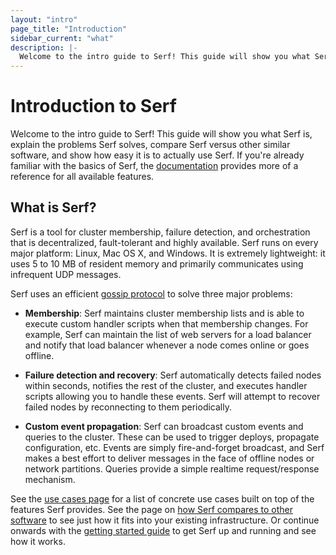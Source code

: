 ```yaml
---
layout: "intro"
page_title: "Introduction"
sidebar_current: "what"
description: |-
  Welcome to the intro guide to Serf! This guide will show you what Serf is, explain the problems Serf solves, compare Serf versus other similar software, and show how easy it is to actually use Serf.
---
```


# Introduction to Serf

Welcome to the intro guide to Serf! This guide will show you what Serf is,
explain the problems Serf solves, compare Serf versus other similar
software, and show how easy it is to actually use Serf. If you're already familiar
with the basics of Serf, the [documentation](/docs/index.html) provides more
of a reference for all available features.

## What is Serf?

Serf is a tool for cluster membership, failure detection,
and orchestration that is decentralized, fault-tolerant and
highly available. Serf runs on every major platform: Linux, Mac OS X, and Windows. It is
extremely lightweight: it uses 5 to 10 MB of resident memory and primarily
communicates using infrequent UDP messages.

Serf uses an efficient [gossip protocol](/docs/internals/gossip.html)
to solve three major problems:

* **Membership**: Serf maintains cluster membership lists and is able to
  execute custom handler scripts when that membership changes. For example,
  Serf can maintain the list of web servers for a load balancer and notify
  that load balancer whenever a node comes online or goes offline.

* **Failure detection and recovery**: Serf automatically detects failed nodes within
  seconds, notifies the rest of the cluster,
  and executes handler scripts allowing you to handle these events.
  Serf will attempt to recover failed nodes by reconnecting to them
  periodically.

* **Custom event propagation**: Serf can broadcast custom events and queries
  to the cluster. These can be used to trigger deploys, propagate configuration, etc.
  Events are simply fire-and-forget broadcast, and Serf makes a best effort to
  deliver messages in the face of offline nodes or network partitions. Queries
  provide a simple realtime request/response mechanism.

See the [use cases page](/intro/use-cases.html) for a list of concrete use
cases built on top of the features Serf provides. See the page on
[how Serf compares to other software](/intro/vs-other-sw.html) to see just
how it fits into your existing infrastructure. Or continue onwards with
the [getting started guide](/intro/getting-started/install.html) to get
Serf up and running and see how it works.
